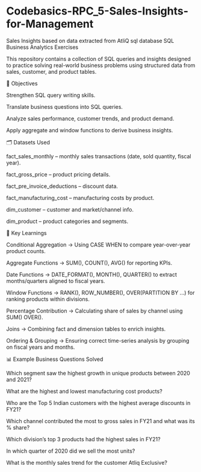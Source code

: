 # Codebasics-RPC_5-Sales-Insights-for-Management
Sales Insights based on data  extracted from AtliQ  sql database 
SQL Business Analytics Exercises

This repository contains a collection of SQL queries and insights designed to practice solving real-world business problems using structured data from sales, customer, and product tables.

📌 Objectives

Strengthen SQL query writing skills.

Translate business questions into SQL queries.

Analyze sales performance, customer trends, and product demand.

Apply aggregate and window functions to derive business insights.

🗂️ Datasets Used

fact_sales_monthly – monthly sales transactions (date, sold quantity, fiscal year).

fact_gross_price – product pricing details.

fact_pre_invoice_deductions – discount data.

fact_manufacturing_cost – manufacturing costs by product.

dim_customer – customer and market/channel info.

dim_product – product categories and segments.

🔑 Key Learnings

Conditional Aggregation → Using CASE WHEN to compare year-over-year product counts.

Aggregate Functions → SUM(), COUNT(), AVG() for reporting KPIs.

Date Functions → DATE_FORMAT(), MONTH(), QUARTER() to extract months/quarters aligned to fiscal years.

Window Functions → RANK(), ROW_NUMBER(), OVER(PARTITION BY ...) for ranking products within divisions.

Percentage Contribution → Calculating share of sales by channel using SUM() OVER().

Joins → Combining fact and dimension tables to enrich insights.

Ordering & Grouping → Ensuring correct time-series analysis by grouping on fiscal years and months.

📊 Example Business Questions Solved

Which segment saw the highest growth in unique products between 2020 and 2021?

What are the highest and lowest manufacturing cost products?

Who are the Top 5 Indian customers with the highest average discounts in FY21?

Which channel contributed the most to gross sales in FY21 and what was its % share?

Which division’s top 3 products had the highest sales in FY21?

In which quarter of 2020 did we sell the most units?

What is the monthly sales trend for the customer Atliq Exclusive?
